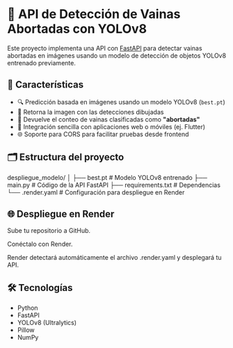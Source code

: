 # 🌱 API de Detección de Vainas Abortadas con YOLOv8

Este proyecto implementa una API con [FastAPI](https://fastapi.tiangolo.com/) para detectar vainas abortadas en imágenes usando un modelo de detección de objetos YOLOv8 entrenado previamente.

## 🚀 Características

- 🔍 Predicción basada en imágenes usando un modelo YOLOv8 (`best.pt`)
- 📸 Retorna la imagen con las detecciones dibujadas
- 🔢 Devuelve el conteo de vainas clasificadas como **"abortadas"**
- 🧩 Integración sencilla con aplicaciones web o móviles (ej. Flutter)
- 🌐 Soporte para CORS para facilitar pruebas desde frontend

## 🗂 Estructura del proyecto

despliegue_modelo/
│
├── best.pt # Modelo YOLOv8 entrenado
├── main.py # Código de la API FastAPI
├── requirements.txt # Dependencias
└── .render.yaml # Configuración para despliegue en Render 

## 🌐 Despliegue en Render
Sube tu repositorio a GitHub.

Conéctalo con Render.

Render detectará automáticamente el archivo .render.yaml y desplegará tu API.

## 🛠 Tecnologías
- Python
- FastAPI
- YOLOv8 (Ultralytics)
- Pillow
- NumPy

